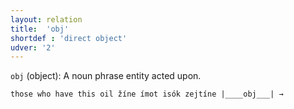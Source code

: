 ```yaml
---
layout: relation
title:  'obj'
shortdef : 'direct object'
udver: '2'
---
```


`obj` (object): A noun phrase entity acted upon.
~~~ sdparse
those who have this oil žíne ímot isók zejtíne |____obj___| →
~~~
